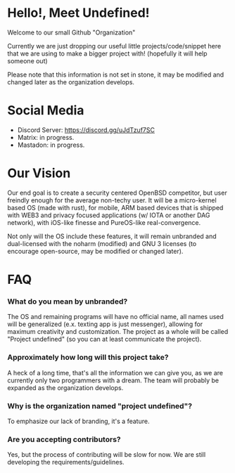 # Hello!, Meet Undefined!

Welcome to our small Github "Organization"

Currently we are just dropping our useful little projects/code/snippet here that we are using to make a bigger project with! 
(hopefully it will help someone out) 

Please note that this information is not set in stone, it may be modified and changed later as the organization develops. 

# Social Media

- Discord Server: https://discord.gg/uJdTzuf7SC
- Matrix: in progress.
- Mastadon: in progress.

# Our Vision

Our end goal is to create a security centered OpenBSD competitor, but user freindly enough for the average non-techy user. It will be a micro-kernel based OS (made with rust), for mobile, ARM based devices that is shipped with WEB3 and privacy focused applications (w/ IOTA or another DAG network), with iOS-like finesse and PureOS-like real-convergence.

Not only will the OS include these features, it will remain unbranded and dual-licensed with the noharm (modified) and GNU 3 licenses (to encourage open-source, may be modified or changed later). 

# FAQ 

### What do you mean by unbranded? 

The OS and remaining programs will have no official name, all names used will be generalized (e.x. texting app is just messenger), allowing for maximum creativity and customization. 
The project as a whole will be called "Project undefined" (so you can at least communicate the project).

### Approximately how long will this project take?

A heck of a long time, that's all the information we can give you, as we are currently only two programmers with a dream. The team will probably be expanded as the organization develops. 

### Why is the organization named "project undefined"?

To emphasize our lack of branding, it's a feature. 

### Are you accepting contributors?

Yes, but the process of contributing will be slow for now. We are still developing the requirements/guidelines. 





